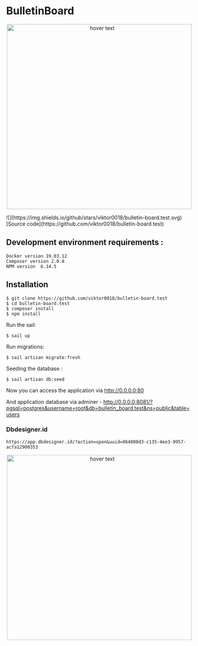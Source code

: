 # BulletinBoard

<p align="center">
  <img src="https://sun9-30.userapi.com/impg/gvrzAaO3aTzrv30QeP9RmlUCgkMXv2a9pOowbw/ky0484i3A6U.jpg?size=1320x1276&quality=96&proxy=1&sign=aaa12f9617b7f14d4a1f223d7a887a9d&type=album" width="500" title="hover text">
</p>
![](https://img.shields.io/github/stars/viktor0018/bulletin-board.test.svg)
[Source code](https://github.com/viktor0018/bulletin-board.test)

## Development environment requirements :

    Docker version 19.03.12
    Composer version 2.0.8
    NPM version  6.14.5

## Installation

    $ git clone https://github.com/viktor0018/bulletin-board.test
    $ cd bulletin-board.test
    $ composer install
    $ npm install

Run the sail:

    $ sail up

Run migrations:

    $ sail artisan migrate:fresh

Seeding the database :

    $ sail artisan db:seed

Now you can access the application via http://0.0.0.0:80

And application database via adminer - http://0.0.0.0:8081/?pgsql=postgres&username=root&db=bulletin_board.test&ns=public&table=users

### Dbdesigner.id

    https://app.dbdesigner.id/?action=open&uuid=064808d3-c135-4ee3-9957-acfa12900353

<p align="center">
  <img src="https://sun9-43.userapi.com/impg/dIAyWure2G1Mg6wTcDTKSO3nStkMQ76-iJuZAw/XaH4f_dNyao.jpg?size=2560x1635&quality=96&proxy=1&sign=df2047bc32841f1a4916eec61813a569&type=album" width="500" title="hover text">
</p>
